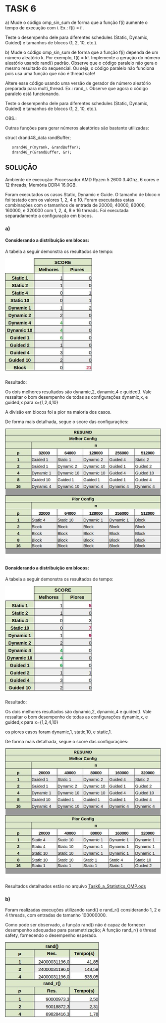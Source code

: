 # TASK 6

a) Mude o código omp_sin_sum de forma que a função f(i) aumente o tempo de execução com i. Ex.: f(i) = i!.

Teste o desempenho dele para diferentes schedules (Static, Dynamic, Guided) e tamanhos de blocos (1, 2, 10, etc.).


b) Mude o código omp_sin_sum de forma que a função f(i) dependa de um número aleatório k. Por exemplo, f(i) = k!. 
Implemente a geração do número aleatório usando rand() padrão. Observe que o código paralelo não gera o mesmo resultado do sequencial. Ou seja, o código paralelo não funciona pois usa uma função que não é thread safe!


Altere esse código usando uma versão de gerador de número aleatório preparada para multi_thread. Ex.: rand_r.
Observe que agora o código paralelo está funcionando.


Teste o desempenho dele para diferentes schedules (Static, Dynamic, Guided) e tamanhos de blocos (1, 2, 10, etc.).

OBS.:

Outras funções para gerar números aleatórios são bastante utilizadas:

struct drand48_data randBuffer;

       srand48_r(myrank, &randBuffer);
       drand48_r(&randBuffer, &r);

## SOLUÇÃO

Ambiente de execução:
Processador AMD Ryzen 5 2600 3.4Ghz, 6 cores e 12 threads;
Memória DDR4 16.0GB.

Foram executados os casos Static, Dynamic e Guide.
O tamanho de bloco n foi testado com os valores 1, 2, 4 e 10.
Foram executadas estas combinações com o tamanhos de entrada de 20000, 40000, 80000, 160000, e 320000 com 1, 2, 4, 8 e 16 threads.
Foi executada separadamente a configuração em blocos.

### a)
#### Considerando a distribuição em blocos:
A tabela a seguir demonstra os resultados de tempo:

![text](https://github.com/rafaelfreesz/DCC125ParallelProgramming/blob/master/OpenMP/Task_6/stats_a_1.jpg)

Resultado:

Os dois melhores resultados são dynamic,2, dynamic,4 e guided,1. Vale ressaltar o bom desempenho de todas as configurações dynamic,x, e guided,x para x={1,2,4,10}

A divisão em blocos foi a pior na maioria dos casos.

De forma mais detalhada, segue o score das configurações:

![text](https://github.com/rafaelfreesz/DCC125ParallelProgramming/blob/master/OpenMP/Task_6/stats_a_2.jpg)

#### Donsiderando a distribuição em blocos:

A tabela a seguir demonstra os resultados de tempo:

![text](https://github.com/rafaelfreesz/DCC125ParallelProgramming/blob/master/OpenMP/Task_6/stats_a_3.jpg)

Resultado:

Os dois melhores resultados são dynamic,2, dynamic,4 e guided,1. Vale ressaltar o bom desempenho de todas as configurações dynamic,x, e guided,x para x={1,2,4,10}

os piores casos foram dynamic,1, static,10, e static,1.

De forma mais detalhada, segue o score das configurações:

![text](https://github.com/rafaelfreesz/DCC125ParallelProgramming/blob/master/OpenMP/Task_6/stats_a_4.jpg)


Resultados detalhados estão no arquivo [Task6_a_Statistics_OMP.ods](https://github.com/rafaelfreesz/DCC125ParallelProgramming/blob/master/OpenMP/Task_6/Task6_a_Statistics_OMP.ods)

### b)

Foram realizadas execuções utilizando rand() e rand_r() considerando 1, 2 e 4 threads, com entradas de tamanho 100000000.

Como pode ser observado, a função rand() não é capaz de fornecer desempenho adequadao para parametrização;
A função rand_r() é thread safety, fornecendo o desempenho esperado.

![text](https://github.com/rafaelfreesz/DCC125ParallelProgramming/blob/master/OpenMP/Task_6/stats_b.jpg)
